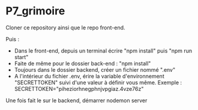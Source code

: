 # P7_grimoire

Cloner ce repository ainsi que le repo front-end.

Puis :
  - Dans le front-end, depuis un terminal écrire "npm install" puis "npm run start"
  - Faite de même pour le dossier back-end : "npm install"
  - Toujours dans le dossier backend, créer un fichier nommé ".env"
  - A l'intérieur du fichier .env, érire la variable d'environnement "SECRETTOKEN" suivi d'une valeur à définir vous même. Exemple : SECRETTOKEN="piheziorhnegphnjvpgiaz.4vze76z"

Une fois fait le sur le backend, démarrer nodemon server
